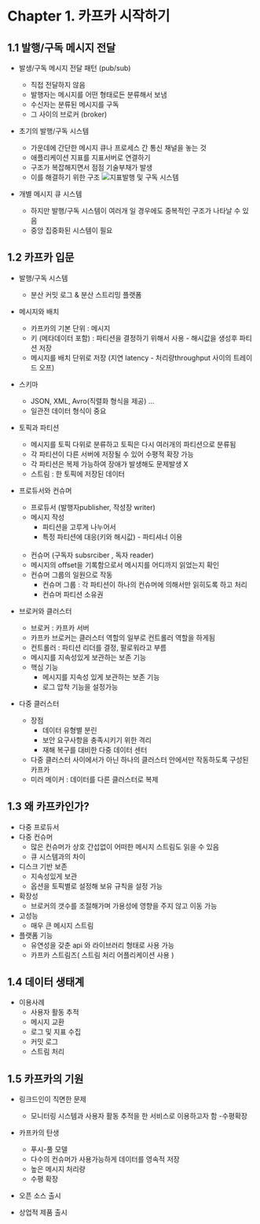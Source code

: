 # Chapter 1. 카프카 시작하기

## 1.1 발행/구독 메시지 전달

- 발생/구독 메시지 전달 패턴 (pub/sub)

  - 직접 전달하지 않음
  - 발행자는 메시지를 어떤 형태로든 분류해서 보냄
  - 수신자는 분류된 메시지를 구독
  - 그 사이의 브로커 (broker)

- 초기의 발행/구독 시스템

  - 가운데에 간단한 메시지 큐나 프로세스 간 통신 채널을 놓는 것
  - 애플리케이션 지표를 지표서버로 연결하기
  - 구조가 복잡해지면서 점점 기술부채가 발생
  - 이를 해결하기 위한 구조
    ![지표발행 및 구독 시스템](https://velog.velcdn.com/images/cksgodl/post/7fd121c2-5213-41da-9eb4-fb30cdd83d44/image.png)

- 개별 메시지 큐 시스템

  - 하지만 발행/구독 시스템이 여러개 일 경우에도 중복적인 구조가 나타날 수 있음
  - 중앙 집중화된 시스템이 필요

## 1.2 카프카 입문

- 발행/구독 시스템

  - 분산 커밋 로그 & 분산 스트리밍 플랫폼

- 메시지와 배치
  - 카프카의 기본 단위 : 메시지
  - 키 (메타데이터 포함) : 파티션을 결정하기 위해서 사용 - 해시값을 생성후 파티션 저장
  - 메시지를 배치 단위로 저장 (지연 latency - 처리량throughput 사이의 트레이드 오프)
- 스키마
  - JSON, XML, Avro(직렬화 형식을 제공) ...
  - 일관전 데이터 형식이 중요
- 토픽과 파티션

  - 메시지를 토픽 다위로 분류하고 토픽은 다시 여러개의 파티션으로 분류됨
  - 각 파티션이 다른 서버에 저장될 수 있어 수평적 확장 가능
  - 각 파티션은 복제 가능하여 장애가 발생해도 문제발생 X
  - 스트림 : 한 토픽에 저장된 데이터

- 프로듀서와 컨슈머

  - 프로듀서 (발행자publisher, 작성장 writer)
  - 메시지 작성
    - 파티션을 고루게 나누어서
    - 특정 파티션에 대응(키와 해시값) - 파티셔너 이용
      <br><br>
  - 컨슈머 (구독자 subsrciber , 독자 reader)
  - 메시지의 offset을 기록함으로서 메시지를 어디까지 읽었는지 확인
  - 컨슈머 그룹의 일원으로 작동
    - 컨슈머 그룹 : 각 파티션이 하나의 컨슈머에 의해서만 읽히도록 하고 처리
    - 컨슈머 파티션 소유권

- 브로커와 클러스터

  - 브로커 : 카프카 서버
  - 카프카 브로커는 클러스터 역할의 일부로 컨트롤러 역할을 하게됨
  - 컨트롤러 : 파티션 리더를 결정, 팔로워라고 부름
  - 메시지를 지속성있게 보관하는 보존 기능
  - 핵심 기능
    - 메시지를 지속성 있게 보관하는 보존 기능
    - 로그 압착 기능을 설정가능

- 다중 클러스터
  - 장점
    - 데이터 유형별 분린
    - 보안 요구사항을 충족시키기 위한 격리
    - 재해 복구를 대비한 다중 데이터 센터
  - 다중 클러스터 사이에서가 아닌 하나의 클러스터 안에서만 작동하도록 구성된 카프카
  - 미러 메이커 : 데이터를 다른 클러스터로 복제

## 1.3 왜 카프카인가?

- 다중 프로듀서
- 다중 컨슈머
  - 많은 컨슈머가 상호 간섭없이 어떠한 메시지 스트림도 읽을 수 있음
  - 큐 시스템과의 차이
- 디스크 기반 보존
  - 지속성있게 보관
  - 옵션을 토픽별로 설정해 보유 규칙을 설정 가능
- 확장성
  - 브로커의 갯수를 조절해가며 가용성에 영향을 주지 않고 이동 가능
- 고성능
  - 매우 큰 메시지 스트림
- 플랫폼 기능
  - 유연성을 갖춘 api 와 라이브러리 형태로 사용 가능
  - 카프카 스트림즈( 스트림 처리 어플리케이션 사용 )

## 1.4 데이터 생태계

- 이용사례
  - 사용자 활동 추적
  - 메시지 교환
  - 로그 및 지표 수집
  - 커밋 로그
  - 스트림 처리

## 1.5 카프카의 기원

- 링크드인이 직면한 문제

  - 모니터링 시스템과 사용자 활동 추적을 한 서비스로 이용하고자 함 -수평확장

- 카프카의 탄생

  - 푸시-풀 모델
  - 다수의 컨슈머가 사용가능하게 데이터를 영속적 저장
  - 높은 메시지 처리량
  - 수평 확장

- 오픈 소스 출시
- 상업적 제품 출시
